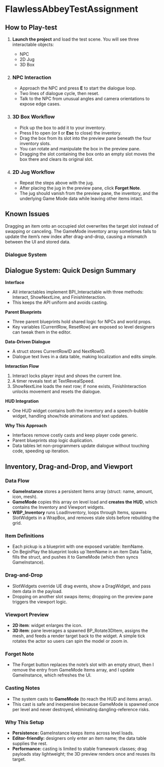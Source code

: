 # FlawlessAbbeyTestAssignment
## How to Play-test

1. **Launch the project** and load the test scene. You will see three interactable objects:

   * NPC
   * 2D Jug
   * 3D Box

2. ### NPC Interaction

   * Approach the NPC and press **E** to start the dialogue loop.
   * Two lines of dialogue cycle, then reset.
   * Talk to the NPC from unusual angles and camera orientations to expose edge cases.

3. ### 3D Box Workflow

   * Pick up the box to add it to your inventory.
   * Press **I** to open (or **I** or **Esc** to close) the inventory.
   * Drag the box from its slot into the preview pane beneath the four inventory slots.
   * You can rotate and manipulate the box in the preview pane.
   * Dragging the slot containing the box onto an empty slot moves the box there and clears its original slot.

4. ### 2D Jug Workflow

   * Repeat the steps above with the jug.
   * After placing the jug in the preview pane, click **Forget Note**.
   * The jug should vanish from the preview pane, the inventory, and the underlying Game Mode data while leaving other items intact.



## Known Issues

Dragging an item onto an occupied slot overwrites the target slot instead of swapping or canceling.
The GameMode inventory array sometimes fails to update the item’s new index after drag-and-drop, causing a mismatch between the UI and stored data.


### Dialogue System
## Dialogue System: Quick Design Summary

**Interface**

* All interactables implement BPI_Interactable with three methods: Interact, ShowNextLine, and FinishInteraction.
* This keeps the API uniform and avoids casting.

**Parent Blueprints**

* Three parent blueprints hold shared logic for NPCs and world props.
* Key variables (CurrentRow, ResetRow) are exposed so level designers can tweak them in the editor.

**Data-Driven Dialogue**

* A struct stores CurrentRowID and NextRowID.
* Dialogue text lives in a data table, making localization and edits simple.

**Interaction Flow**

1. Interact locks player input and shows the current line.
2. A timer reveals text at TextRevealSpeed.
3. ShowNextLine loads the next row; if none exists, FinishInteraction unlocks movement and resets the dialogue.

**HUD Integration**

* One HUD widget contains both the inventory and a speech-bubble widget, handling show/hide animations and text updates.

**Why This Approach**

* Interfaces remove costly casts and keep player code generic.
* Parent blueprints stop logic duplication.
* Data tables let non-programmers update dialogue without touching code, speeding up iteration.


## Inventory, Drag-and-Drop, and Viewport

### Data Flow

* **GameInstance** stores a persistent Items array (struct: name, amount, icon, mesh).
* **GameMode** copies this array on level load and **creates the HUD**, which contains the Inventory and Viewport widgets.
* **WBP_Inventory** runs LoadInventory, loops through Items, spawns SlotWidgets in a WrapBox, and removes stale slots before rebuilding the grid.

### Item Definitions

* Each pickup is a blueprint with one exposed variable: ItemName.
* On BeginPlay the blueprint looks up`ItemName in an item Data Table, fills the struct, and pushes it to GameMode (which then syncs GameInstance).

### Drag-and-Drop

* SlotWidgets override UE drag events, show a DragWidget, and pass item data in the payload.
* Dropping on another slot swaps items; dropping on the preview pane triggers the viewport logic.

### Viewport Preview

* **2D item**: widget enlarges the icon.
* **3D item**: pane leverages a spawned BP_Rotate3DItem, assigns the mesh, and feeds a render target back to the widget. A simple tick rotates the actor so users can spin the model or zoom in.

### Forget Note

* The Forget button replaces the note’s slot with an empty struct, then I remove the entry from GameMode Items array, and I update GameInstance, which refreshes the UI.

### Casting Notes

* The system casts to **GameMode** (to reach the HUD and items array).
* This cast is safe and inexpensive because GameMode is spawned once per level and never destroyed, eliminating dangling-reference risks.

### Why This Setup

* **Persistence:** GameInstance keeps items across level loads.
* **Editor-friendly:** designers only enter an item name; the data table supplies the rest.
* **Performance:** casting is limited to stable framework classes; drag payloads stay lightweight; the 3D preview renders once and reuses its target.
